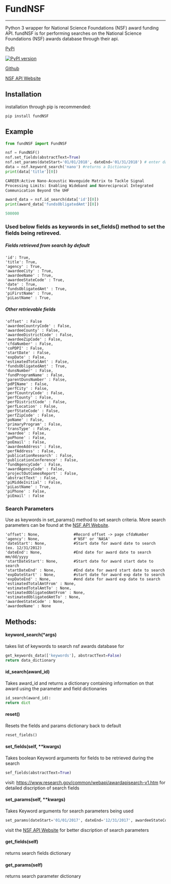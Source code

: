 # FundNSF
---
Python 3 wrapper for National Science Foundations (NSF) award funding API.
fundNSF is for performing searches on the National Science Foundations
(NSF) awards database through their api.


[PyPi](https://pypi.org/project/fundNSF/)

[![PyPI version](https://badge.fury.io/py/fundNSF.svg)](https://badge.fury.io/py/fundNSF)

[Github](https://github.com/C-NoBlok/fundNSF)

[NSF API Website](https://www.research.gov/common/webapi/awardapisearch-v1.htm)

## Installation

installation through pip is recommended:

    pip install fundNSF

## Example

```python
from fundNSF import FundNSF

nsf = FundNSF()
nsf.set_fields(abstractText=True)
nsf.set_params(dateStart='01/01/2018', dateEnd='01/31/2018') # enter date as 'mm/dd/yyyy'
data = nsf.keyword_search('nano') #returns a Dictionary
print(data['title'][0])

CAREER:Active Nano-Acoustic Waveguide Matrix to Tackle Signal
Processing Limits: Enabling Wideband and Nonreciprocal Integrated
Communication Beyond the UHF

award_data = nsf.id_search(data['id'][0])
print(award_data['fundsObligatedAmt'][0])

500000
```
### Used below fields as keywords in set_fields() method to set the fields being retireved.  
##### Fields retrieved from search by default
```
'id': True,
'title': True,
'agency' : True,
'awardeeCity' : True,
'awardeeName' : True,
'awardeeStateCode' : True,
'date' : True,
'fundsObligatedAmt' : True,
'piFirstName' : True,
'piLastName' : True,
```

##### Other retrievable fields
```
'offset' : False
'awardeeCountryCode' : False,
'awardeeCounty' : False,
'awardeeDistrictCode' : False,
'awardeeZipCode' : False,
'cfdaNumber' : False,
'coPDPI' : False,
'startDate' : False,
'expDate' : False,
'estimatedTotalAmt' : False,
'fundsObligatedAmt' : True,
'dunsNumber' : False,
'fundProgramName' : False,
'parentDunsNumber' : False,
'pdPIName' : False,
'perfCity' : False,
'perfCountryCode' : False,
'perfCounty' : False,
'perfDistrictCode' : False,
'perfLocation' : False,
'perfStateCode' : False,
'perfZipCode' : False,
'poName' : False,
'primaryProgram' : False,
'transType' : False,
'awardee' : False,
'poPhone' : False,
'poEmail' : False,
'awardeeAddress' : False,
'perfAddress' : False,
'publicationResearch' : False,
'publicationConference' : False,
'fundAgencyCode' : False,
'awardAgencyCode' : False,
'projectOutComesReport' : False,
'abstractText' : False,
'piMiddeInitial' : False,
'piLastName' : True,
'piPhone' : False,
'piEmail' : False
```


### Search Parameters
Use as keywords in set_params() method to set search criteria.
More search parameters can be found at the [NSF API Website](https://www.research.gov/common/webapi/awardapisearch-v1.htm#request-parameters-notes).

```
'offset': None,               #Record offset -> page cfdaNumber
'agency': None,               #'NSF' or 'NASA'
'dateStart': None,            #Start date for award date to search (ex. 12/31/2012)
'dateEnd': None,              #End date for award date to search mm/dd/yyyy
'startDateStart': None,       #Start date for award start date to search
'startDateEnd' : None,        #End date for award start date to search
'expDateStart' : None,        #start date for award exp date to search
'expDateEnd' : None,          #end date for award exp date to search
'estimatedTotalAmtFrom' : None,
'estimatedTotalAmtTo' : None,
'estimatedObligatedAmtFrom' : None,
'estimatedObligatedAmtTo' : None,
'awardeeStateCode' : None,
'awardeeName' : None
```


## Methods:


#### keyword_search(*args)
takes list of keywords to search nsf awards database for
```python
get_keywords_data(['keywords'], abstractText=False)
return data_dictionary
```


#### id_search(award_id)
Takes award_id and returns a dictionary containing information on
that award using the parameter and field dictionaries
```python
id_search(award_id):
return dict
```


#### reset()
Resets the fields and params dictionary back to default
```python
reset_fields()
```           


#### set_fields(self, **kwargs)
Takes boolean Keyword arguments for fields to be retrieved during the search

```python
sef_fields(abstractText=True)
```
visit: https://www.research.gov/common/webapi/awardapisearch-v1.htm
for detailed discription of search fields


#### set_params(self, **kwargs)
Takes Keyword arguments for search parameters being used
```python
set_params(dateStart='01/01/2017', dateEnd='12/31/2017', awardeeStateCode='WI')
```
visit the [NSF API Website](https://www.research.gov/common/webapi/awardapisearch-v1.htm#request-parameters-notes) for better discription of search parameters


#### get_fields(self)
returns search fields dictionary


#### get_params(self)
returns search parameter dictionary
